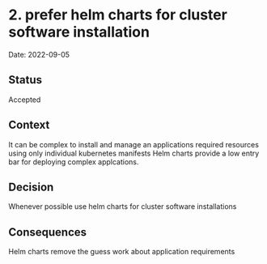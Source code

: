 # 2. prefer helm charts for cluster software installation

Date: 2022-09-05

## Status

Accepted

## Context

It can be complex to install and manage an applications required resources using only individual kubernetes manifests
Helm charts provide a low entry bar for deploying complex applcations.

## Decision

Whenever possible use helm charts for cluster software installations

## Consequences

Helm charts remove the guess work about application requirements
